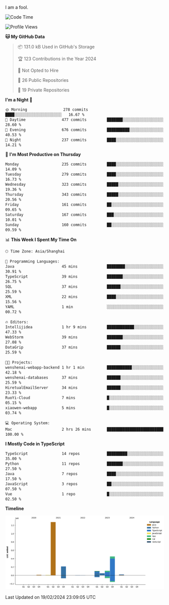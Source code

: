 I am a fool.

<!--START_SECTION:waka-->
![Code Time](http://img.shields.io/badge/Code%20Time-1%2C198%20hrs%205%20mins-blue)

![Profile Views](http://img.shields.io/badge/Profile%20Views-0-blue)

**🐱 My GitHub Data** 

> 📦 131.0 kB Used in GitHub's Storage 
 > 
> 🏆 123 Contributions in the Year 2024
 > 
> 🚫 Not Opted to Hire
 > 
> 📜 26 Public Repositories 
 > 
> 🔑 19 Private Repositories 
 > 
**I'm a Night 🦉** 

```text
🌞 Morning                278 commits         ████░░░░░░░░░░░░░░░░░░░░░   16.67 % 
🌆 Daytime                477 commits         ███████░░░░░░░░░░░░░░░░░░   28.60 % 
🌃 Evening                676 commits         ██████████░░░░░░░░░░░░░░░   40.53 % 
🌙 Night                  237 commits         ████░░░░░░░░░░░░░░░░░░░░░   14.21 % 
```
📅 **I'm Most Productive on Thursday** 

```text
Monday                   235 commits         ████░░░░░░░░░░░░░░░░░░░░░   14.09 % 
Tuesday                  279 commits         ████░░░░░░░░░░░░░░░░░░░░░   16.73 % 
Wednesday                323 commits         █████░░░░░░░░░░░░░░░░░░░░   19.36 % 
Thursday                 343 commits         █████░░░░░░░░░░░░░░░░░░░░   20.56 % 
Friday                   161 commits         ██░░░░░░░░░░░░░░░░░░░░░░░   09.65 % 
Saturday                 167 commits         ███░░░░░░░░░░░░░░░░░░░░░░   10.01 % 
Sunday                   160 commits         ██░░░░░░░░░░░░░░░░░░░░░░░   09.59 % 
```


📊 **This Week I Spent My Time On** 

```text
🕑︎ Time Zone: Asia/Shanghai

💬 Programming Languages: 
Java                     45 mins             ████████░░░░░░░░░░░░░░░░░   30.91 % 
TypeScript               39 mins             ███████░░░░░░░░░░░░░░░░░░   26.75 % 
SQL                      37 mins             ██████░░░░░░░░░░░░░░░░░░░   25.59 % 
XML                      22 mins             ████░░░░░░░░░░░░░░░░░░░░░   15.56 % 
YAML                     1 min               ░░░░░░░░░░░░░░░░░░░░░░░░░   00.72 % 

🔥 Editors: 
Intellijidea             1 hr 9 mins         ████████████░░░░░░░░░░░░░   47.33 % 
WebStorm                 39 mins             ███████░░░░░░░░░░░░░░░░░░   27.08 % 
DataGrip                 37 mins             ██████░░░░░░░░░░░░░░░░░░░   25.59 % 

🐱‍💻 Projects: 
wenshenai-webapp-backend 1 hr 1 min          ███████████░░░░░░░░░░░░░░   42.18 % 
wenshenai-databases      37 mins             ██████░░░░░░░░░░░░░░░░░░░   25.59 % 
HiretualEmailServer      34 mins             ██████░░░░░░░░░░░░░░░░░░░   23.33 % 
RuoYi-Cloud              7 mins              █░░░░░░░░░░░░░░░░░░░░░░░░   05.15 % 
xiaowen-webapp           5 mins              █░░░░░░░░░░░░░░░░░░░░░░░░   03.74 % 

💻 Operating System: 
Mac                      2 hrs 26 mins       █████████████████████████   100.00 % 
```

**I Mostly Code in TypeScript** 

```text
TypeScript               14 repos            █████████░░░░░░░░░░░░░░░░   35.00 % 
Python                   11 repos            ███████░░░░░░░░░░░░░░░░░░   27.50 % 
Java                     7 repos             ████░░░░░░░░░░░░░░░░░░░░░   17.50 % 
JavaScript               3 repos             ██░░░░░░░░░░░░░░░░░░░░░░░   07.50 % 
Vue                      1 repo              █░░░░░░░░░░░░░░░░░░░░░░░░   02.50 % 
```



**Timeline**

![Lines of Code chart](https://raw.githubusercontent.com/VeejaLiu/VeejaLiu/master/assets/bar_graph.png)


 Last Updated on 19/02/2024 23:09:05 UTC
<!--END_SECTION:waka-->
